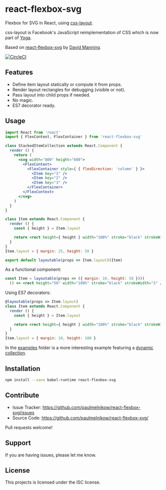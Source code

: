 react-flexbox-svg
=================

Flexbox for SVG in React, using [css-layout][].

css-layout is Facebook's JavaScript reimplementation of CSS which is now part
of [Yoga][].

Based on [react-flexbox-svg][dlmanning/react-flexbox-svg] by
[David Manning][dlmanning].

[css-layout]: https://www.npmjs.com/package/css-layout
[yoga]: https://facebook.github.io/yoga/
[dlmanning/react-flexbox-svg]: https://github.com/dlmanning/react-flexbox-svg
[dlmanning]: https://github.com/dlmanning

[![CircleCI](https://circleci.com/gh/paulmelnikow/react-flexbox-svg/tree/master.svg?style=svg)](https://circleci.com/gh/paulmelnikow/react-flexbox-svg/tree/master)


Features
--------

- Define item layout statically or compute it from props.
- Render layout rectangles for debugging (visible or not).
- Pass layout into child props if needed.
- No magic.
- ES7 decorator ready.


Usage
-----

```jsx
import React from 'react'
import { FlexContext, FlexContainer } from 'react-flexbox-svg'

class StackedItemCollection extends React.Component {
  render () {
    return (
      <svg width="800" height="600">
        <FlexContext>
          <FlexContainer style={ { flexDirection: 'column' } }>
            <Item key="1" />
            <Item key="2" />
            <Item key="3" />
          </FlexContainer>
        </FlexContext>
      </svg>
    )
  }
}
```

```jsx
class Item extends React.Component {
  render () {
    const { height } = Item.layout

    return <rect height={ height } width="100%" stroke="black" strokeWidth="3" />
  }
}
Item.layout = { margin: 25, height: 50 }

export default layoutable(props => Item.layout)(Item)
```

As a functional component:
```jsx
const Item = layoutable(props => ({ margin: 10, height: 50 }))(
  () => <rect height="50" width="100%" stroke="black" strokeWidth="3" />)
```

Using ES7 decorators:
```jsx
@layoutable(props => Item.layout)
class Item extends React.Component {
  render () {
    const { height } = Item.layout

    return <rect height={ height } width="100%" stroke="black" strokeWidth="3" />
  }
}
Item.layout = { margin: 10, height: 100 }
```

In the [examples](examples/) folder is a more interesting example featuring a
[dynamic collection](examples/dynamic-collection.js).



Installation
------------

```sh
npm install --save babel-runtime react-flexbox-svg
```


Contribute
----------

- Issue Tracker: https://github.com/paulmelnikow/react-flexbox-svg/issues
- Source Code: https://github.com/paulmelnikow/react-flexbox-svg/

Pull requests welcome!


Support
-------

If you are having issues, please let me know.


License
-------

This projects is licensed under the ISC license.
